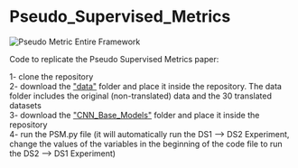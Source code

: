 # Pseudo_Supervised_Metrics

![Pseudo Metric Entire Framework](https://github.com/Hindawi91/Pseudo_Supervised_Metrics/assets/38744510/e5ea3bc3-3208-45f7-a85b-b3659fa4f96d)


Code to replicate the Pseudo Supervised Metrics paper:

1- clone the repository <br />
2- download the ["data"](https://www.dropbox.com/sh/znvoo3t103bd8of/AABrXaEr5_BzBgcgn6r8gwjQa?dl=0) folder and place it inside the repository. The data folder includes the original (non-translated) data and the 30 translated datasets <br />
3- download the ["CNN_Base_Models"](https://www.dropbox.com/sh/3wcnm07h7gtxh6j/AAAsKPFAaObW4kQpmucRFjRfa?dl=0) folder and place it inside the repository <br />
4- run the PSM.py file (it will automatically run the DS1 --> DS2 Experiment, change the values of the variables in the beginning of the code file to run the DS2 --> DS1 Experiment)
